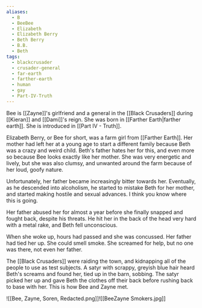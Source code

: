 ```yaml
---
aliases:
  - B
  - BeeBee
  - Elizabeth
  - Elizabeth Berry
  - Beth Berry
  - B.B.
  - Beth
tags:
  - blackcrusader
  - crusader-general
  - far-earth
  - farther-earth
  - human
  - gay
  - Part-IV-Truth
---
```

Bee is [[Zayne]]'s girlfriend and a general in the [[Black Crusaders]] during [[Kieran]] and [[Dami]]'s reign. She was born in [[Farther Earth|farther earth]]. She is introduced in [[Part IV - Truth]].

Elizabeth Berry, or Bee for short, was a farm girl from [[Farther Earth]]. Her mother had left her at a young age to start a different family because Beth was a crazy and weird child. Beth's father hates her for this, and even more so because Bee looks exactly like her mother. She was very energetic and lively, but she was also clumsy, and unwanted around the farm because of her loud, goofy nature.

Unfortunately, her father became increasingly bitter towards her. Eventually, as he descended into alcoholism, he started to mistake Beth for her mother, and started making hostile and sexual advances. I think you know where this is going.

Her father abused her for almost a year before she finally snapped and fought back, despite his threats. He hit her in the back of the head very hard with a metal rake, and Beth fell unconscious.

When she woke up, hours had passed and she was concussed.  Her father had tied her up. She could smell smoke. She screamed for help, but no one was there, not even her father.

The [[Black Crusaders]] were raiding the town, and kidnapping all of the people to use as test subjects. A satyr with scrappy, greyish blue hair heard Beth's screams and found her, tied up in the barn, sobbing. The satyr picked her up and gave Beth the clothes off their back before rushing back to base with her. This is how Bee and Zayne met.

![[Bee, Zayne, Soren, Redacted.png]]![[BeeZayne Smokers.jpg]]